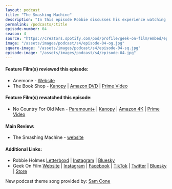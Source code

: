 ```yaml
---
layout: podcast
title: "The Smashing Machine"
description: "In this episode Robbie discusses his experience watching The Book Shop and Anemone, a rewatch of a newly dubbed masterpiece by him No Country For Old Men before a main review of Benny Safdie's The Smashing Machine."
permalink: /podcasts/:title
episode-number: 04
season: 4
source: "https://creators.spotify.com/pod/profile/geek-on-film/embed/episodes/S4-04---The-Smashing-Machine-e397lio"
image: "/assets/images/podcast/s4/episode-04-og.jpg"
square-image: "/assets/images/podcast/s4/episode-04-sq.jpg"
episode-image: "/assets/images/podcast/s4/episode-04.jpg"
---
```

<section>
<h4>Feature Film(s) reviewed this episode:</h4>
  <ul>
    <li>
      Anemone - <a href="https://www.focusfeatures.com/anemone" rel="ugc noopener noreferrer" target="_blank">Website</a>
    </li>
    <li>
      The Book Shop - <a href="https://www.kanopy.com/en/product/justwatch-5733076" rel="ugc noopener noreferrer" target="_blank">Kanopy</a> | <a href="https://amzn.to/4nFteTz" rel="ugc noopener noreferrer" target="_blank">Amazon DVD</a> | <a href="https://amzn.to/4pYcDMe" rel="ugc noopener noreferrer" target="_blank">Prime Video</a>
    </li>
  </ul>
</section>
<section>
<h4>Feature Film(s) rewatched this episode:</h4>
  <ul>
    <li>
      No Country For Old Men - <a href="https://www.paramountplus.com/movies/video/qj0TF24D0De_IPBRn8Y9Xthpg1GG4Vsa/?searchReferral=publisher&amp;source=search-feeds" rel="ugc noopener noreferrer" target="_blank">Paramount+</a> | <a href="https://www.kanopy.com/en/product/justwatch-13137622" rel="ugc noopener noreferrer" target="_blank">Kanopy</a> | <a href="https://amzn.to/46YyHOa" rel="ugc noopener noreferrer" target="_blank">Amazon 4K</a> | <a href="https://amzn.to/3WpAUgz" rel="ugc noopener noreferrer" target="_blank">Prime Video</a>
    </li>
  </ul>

<section>
  <h4>Main Review:</h4>
    <ul>
      <li>
        The Smashing Machine - <a href="https://a24films.com/films/the-smashing-machine" rel="ugc noopener noreferrer" target="_blank">website</a>
      </li>
    </ul>
</section>
<section>
  <h4>Additional Links:</h4>
  <ul>
    <li>Robbie Holmes <a href="https://letterboxd.com/robbiethegeek/" rel="ugc noopener noreferrer" target="_blank">Letterboxd</a> | <a href="https://www.instagram.com/robbiethegeek/" rel="ugc noopener noreferrer" target="_blank">Instagram</a> | <a href="https://bsky.app/profile/robbiethegeek.bsky.social" rel="ugc noopener noreferrer" target="_blank">Bluesky</a></li>
    <li>Geek On Film <a href="https://geekonfilm.com/" rel="ugc noopener noreferrer" target="_blank">Website</a> | <a href="https://www.instagram.com/geekonfilmcom/" rel="ugc noopener noreferrer" target="_blank">Instagram</a> | <a href="https://www.facebook.com/GeekOnFilm/" target="_blank" rel="ugc noopener noreferrer">Facebook</a> | <a href="https://www.tiktok.com/@geekonfilm" target="_blank" rel="ugc noopener noreferrer">TikTok</a> | <a href="https://x.com/geekonfilmcom" target="_blank" rel="ugc noopener noreferrer">Twitter</a> | <a href="https://bsky.app/profile/geekonfilm.bsky.social" rel="ugc noopener noreferrer" target="_blank">Bluesky</a> | <a href="https://www.geekonfilm.shop/" rel="ugc noopener noreferrer" target="_blank">⁠⁠⁠⁠Store⁠⁠⁠⁠</a></li>    
  </ul>
  <p>New podcast theme song provided by: <a href="https://www.instagram.com/samconemusic/" target="_blank" rel="ugc noopener noreferrer">Sam Cone</a></p>
</section>

